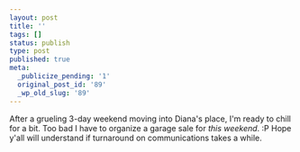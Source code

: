 ```yaml
---
layout: post
title: ''
tags: []
status: publish
type: post
published: true
meta:
  _publicize_pending: '1'
  original_post_id: '89'
  _wp_old_slug: '89'
---
```

After a grueling 3-day weekend moving into Diana's place, I'm ready to chill for a bit.  Too bad I have to organize a garage sale for *this weekend*.  :P  Hope y'all will understand if turnaround on communications takes a while.

